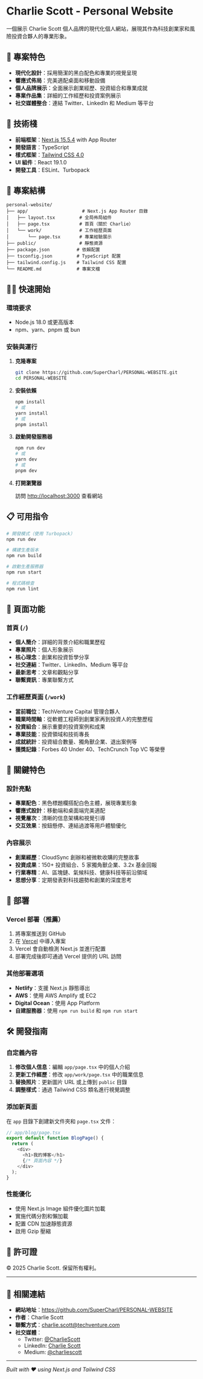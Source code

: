 # Charlie Scott - Personal Website

一個展示 Charlie Scott 個人品牌的現代化個人網站，展現其作為科技創業家和風險投資合夥人的專業形象。

## 🌟 專案特色

- **現代化設計**：採用簡潔的黑白配色和專業的視覺呈現
- **響應式佈局**：完美適配桌面和移動設備
- **個人品牌展示**：全面展示創業經歷、投資組合和專業成就
- **專業作品集**：詳細的工作經歷和投資案例展示
- **社交媒體整合**：連結 Twitter、LinkedIn 和 Medium 等平台

## 🚀 技術棧

- **前端框架**：[Next.js 15.5.4](https://nextjs.org/) with App Router
- **開發語言**：TypeScript
- **樣式框架**：[Tailwind CSS 4.0](https://tailwindcss.com/)
- **UI 組件**：React 19.1.0
- **開發工具**：ESLint、Turbopack

## 📁 專案結構

```
personal-website/
├── app/                    # Next.js App Router 目錄
│   ├── layout.tsx         # 全局佈局組件
│   ├── page.tsx           # 首頁（關於 Charlie）
│   └── work/              # 工作經歷頁面
│       └── page.tsx       # 專業經驗展示
├── public/                # 靜態資源
├── package.json          # 依賴配置
├── tsconfig.json         # TypeScript 配置
├── tailwind.config.js    # Tailwind CSS 配置
└── README.md             # 專案文檔
```

## 🏃‍♂️ 快速開始

### 環境要求

- Node.js 18.0 或更高版本
- npm、yarn、pnpm 或 bun

### 安裝與運行

1. **克隆專案**
   ```bash
   git clone https://github.com/SuperCharl/PERSONAL-WEBSITE.git
   cd PERSONAL-WEBSITE
   ```

2. **安裝依賴**
   ```bash
   npm install
   # 或
   yarn install
   # 或
   pnpm install
   ```

3. **啟動開發服務器**
   ```bash
   npm run dev
   # 或
   yarn dev
   # 或
   pnpm dev
   ```

4. **打開瀏覽器**

   訪問 [http://localhost:3000](http://localhost:3000) 查看網站

## 📋 可用指令

```bash
# 開發模式（使用 Turbopack）
npm run dev

# 構建生產版本
npm run build

# 啟動生產服務器
npm run start

# 程式碼檢查
npm run lint
```

## 🎨 頁面功能

### 首頁 (`/`)
- **個人簡介**：詳細的背景介紹和職業歷程
- **專業照片**：個人形象展示
- **核心理念**：創業和投資哲學分享
- **社交連結**：Twitter、LinkedIn、Medium 等平台
- **最新思考**：文章和觀點分享
- **聯繫資訊**：專業聯繫方式

### 工作經歷頁面 (`/work`)
- **當前職位**：TechVenture Capital 管理合夥人
- **職業時間軸**：從軟體工程師到創業家再到投資人的完整歷程
- **投資組合**：展示重要的投資案例和成果
- **專業技能**：投資領域和技術專長
- **成就統計**：投資組合數量、獨角獸企業、退出案例等
- **獲獎記錄**：Forbes 40 Under 40、TechCrunch Top VC 等榮譽

## 🎯 關鍵特色

### 設計亮點
- **專業配色**：黑色標題欄搭配白色主體，展現專業形象
- **響應式設計**：移動端和桌面端完美適配
- **視覺層次**：清晰的信息架構和視覺引導
- **交互效果**：按鈕懸停、連結過渡等用戶體驗優化

### 內容展示
- **創業經歷**：CloudSync 創辦和被微軟收購的完整故事
- **投資成果**：150+ 投資組合、5 家獨角獸企業、3.2x 基金回報
- **行業專精**：AI、區塊鏈、氣候科技、健康科技等前沿領域
- **思想分享**：定期發表對科技趨勢和創業的深度思考

## 🚀 部署

### Vercel 部署（推薦）

1. 將專案推送到 GitHub
2. 在 [Vercel](https://vercel.com) 中導入專案
3. Vercel 會自動檢測 Next.js 並進行配置
4. 部署完成後即可通過 Vercel 提供的 URL 訪問

### 其他部署選項

- **Netlify**：支援 Next.js 靜態導出
- **AWS**：使用 AWS Amplify 或 EC2
- **Digital Ocean**：使用 App Platform
- **自建服務器**：使用 `npm run build` 和 `npm run start`

## 🛠️ 開發指南

### 自定義內容

1. **修改個人信息**：編輯 `app/page.tsx` 中的個人介紹
2. **更新工作經歷**：修改 `app/work/page.tsx` 中的職業信息
3. **替換照片**：更新圖片 URL 或上傳到 `public` 目錄
4. **調整樣式**：通過 Tailwind CSS 類名進行視覺調整

### 添加新頁面

在 `app` 目錄下創建新文件夾和 `page.tsx` 文件：

```typescript
// app/blog/page.tsx
export default function BlogPage() {
  return (
    <div>
      <h1>我的博客</h1>
      {/* 頁面內容 */}
    </div>
  );
}
```

### 性能優化

- 使用 Next.js Image 組件優化圖片加載
- 實施代碼分割和懶加載
- 配置 CDN 加速靜態資源
- 啟用 Gzip 壓縮

## 📄 許可證

© 2025 Charlie Scott. 保留所有權利。

---

## 🔗 相關連結

- **網站地址**：https://github.com/SuperCharl/PERSONAL-WEBSITE
- **作者**：Charlie Scott
- **聯繫方式**：charlie.scott@techventure.com
- **社交媒體**：
  - Twitter: [@CharlieScott](https://twitter.com/charliescott)
  - LinkedIn: [Charlie Scott](https://linkedin.com/in/charliescott)
  - Medium: [@charliescott](https://medium.com/@charliescott)

---

*Built with ❤️ using Next.js and Tailwind CSS*